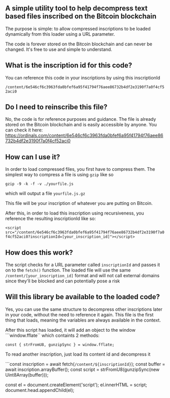## A simple utility tool to help decompress text based files inscribed on the Bitcoin blockchain

The purpose is simple: to allow compressed inscriptions to be loaded dynamically from this loader
using a URL parameter.

The code is forever stored on the Bitcoin blockchain and can never be changed. It's free to use
and simple to understand.

## What is the inscription id for this code?
You can reference this code in your inscriptions by using this inscriptionId

```/content/6e546cf6c3963fda0bfef6a95f41794f76aee86732b4df2e3190f7a0f4cf52aci0```

## Do I need to reinscribe this file?
No, the code is for reference purposes and guidance. The file is already stored on the
Bitcoin blockchain and is easily accessible by anyone. You can check it here:
https://ordinals.com/content/6e546cf6c3963fda0bfef6a95f41794f76aee86732b4df2e3190f7a0f4cf52aci0

## How can I use it?
In order to load compressed files, you first have to compress them.
The simplest way to compress a file is using `gzip` like so

```gzip -9 -k -f -v ./yourfile.js```

which will output a file `yourfile.js.gz`

This file will be your inscription of whatever you are putting on Bitcoin.

After this, in order to load this inscription using recursiveness, you reference the resulting
inscriptionId like so:

```<script src="/content/6e546cf6c3963fda0bfef6a95f41794f76aee86732b4df2e3190f7a0f4cf52aci0?inscriptionId=[your_inscription_id]"></script>```

## How does this work?
The script checks for a URL parameter called `inscriptionId` and passes it on to the `fetch()` function.
The loaded file will use the same `/content/[your_inscription_id]` format and will not call external domains
since they'll be blocked and can potentially pose a risk

## Will this library be available to the loaded code?
Yes, you can use the same structure to decompress other inscriptions later in your code, without the need to reference it again.
This file is the first thing that loads, meaning the variables are always available in the context.

After this script has loaded, it will add an object to the window ```window.fflate`` which containts 2 methods:

```const { strFromU8, gunzipSync } = window.fflate;```

To read another inscription, just load its content id and decompress it

```const inscription = await fetch(`/content/${inscriptionId}`);
const buffer = await inscription.arrayBuffer();
const script = strFromU8(gunzipSync(new Uint8Array(buffer)));
        
const el = document.createElement('script');
el.innerHTML = script;
document.head.appendChild(el);
```
